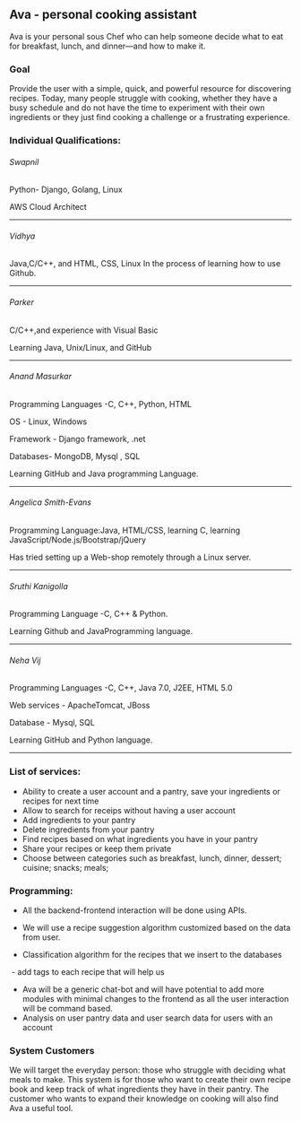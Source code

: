## Ava - personal cooking assistant

Ava is your personal sous Chef who can help someone decide what to eat for breakfast, lunch, and dinner—and how to make it.

 

### Goal 

Provide the user with a simple, quick, and powerful resource for discovering recipes. Today, many people struggle with cooking, whether they have a busy schedule and do not have the time to experiment with their own ingredients or they just find cooking a challenge or a frustrating experience.



### Individual Qualifications:

 

###### Swapnil

Python- Django, Golang, Linux

AWS Cloud Architect

---



###### Vidhya

Java,C/C++,
and HTML, CSS, Linux
In the process of learning how to use Github.

---



###### Parker

C/C++,and experience with Visual Basic

Learning Java, Unix/Linux, and GitHub

---



###### Anand Masurkar

Programming Languages -C, C++, Python, HTML

OS - Linux, Windows

Framework - Django framework, .net

Databases- MongoDB, Mysql , SQL

Learning GitHub and Java programming Language.

---



###### Angelica Smith-Evans

Programming Language:Java, HTML/CSS, learning C, learning JavaScript/Node.js/Bootstrap/jQuery

Has tried setting up a Web-shop remotely through a Linux server.

---



###### Sruthi Kanigolla

Programming Language -C, C++ & Python.

Learning Github and JavaProgramming language.

---



###### Neha Vij

Programming Languages -C, C++, Java 7.0, J2EE, HTML 5.0

Web services - ApacheTomcat, JBoss

Database - Mysql, SQL

Learning GitHub and Python language.

---



### List of services:

* Ability to create a user account and a pantry, save your ingredients or recipes for next time
* Allow to search for receips without having a user account
* Add ingredients to your pantry
* Delete ingredients from your pantry
* Find recipes based on what ingredients you have in your pantry
* Share your recipes or keep them private
* Choose between categories such as breakfast, lunch, dinner, dessert; cuisine; snacks; meals;



### Programming:

* All the backend-frontend interaction will be done using APIs.


* We will use a recipe suggestion algorithm customized based on the data from user.
* Classification algorithm for the recipes that we insert to the databases

​            - add tags to each recipe that will help us

* Ava will be a generic chat-bot and will have potential to add more modules with minimal changes to the frontend as all the user interaction will be command based.
* Analysis on user pantry data and user search data for users with an account



### System Customers

We will target the everyday person: those who struggle with deciding what meals to make. This system is for those who want to create their own recipe book and keep track of what ingredients they have in their pantry. The customer who wants to expand their knowledge on cooking will also find Ava a useful tool.

